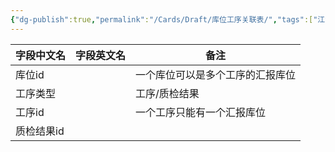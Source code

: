 ```yaml
---
{"dg-publish":true,"permalink":"/Cards/Draft/库位工序关联表/","tags":["江淮毅昌/蝶创I-MES/MES"]}
---
```




| **字段中文名** | **字段英文名** | **备注**           |
| --------- | --------- | ---------------- |
| 库位id      |           | 一个库位可以是多个工序的汇报库位 |
| 工序类型      |           | 工序/质检结果          |
| 工序id      |           | 一个工序只能有一个汇报库位    |
| 质检结果id    |           |                  |

